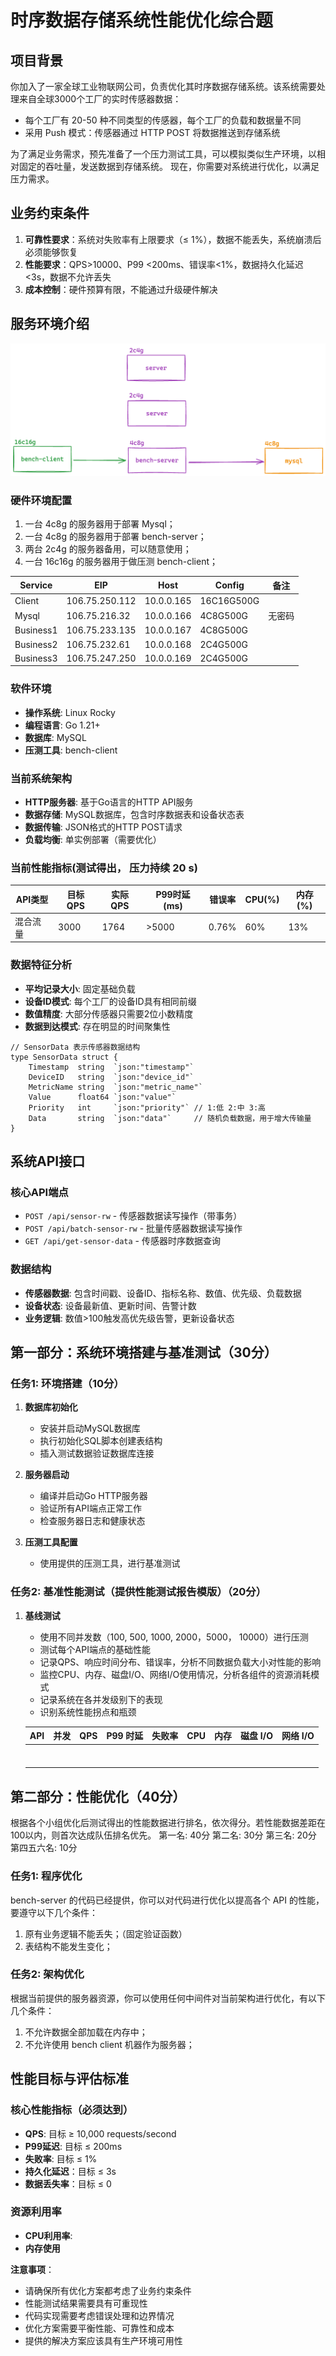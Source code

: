 # 时序数据存储系统性能优化综合题

## 项目背景

你加入了一家全球工业物联网公司，负责优化其时序数据存储系统。该系统需要处理来自全球3000个工厂的实时传感器数据：

- 每个工厂有 20-50 种不同类型的传感器，每个工厂的负载和数据量不同
- 采用 Push 模式：传感器通过 HTTP POST 将数据推送到存储系统

为了满足业务需求，预先准备了一个压力测试工具，可以模拟类似生产环境，以相对固定的吞吐量，发送数据到存储系统。
现在，你需要对系统进行优化，以满足压力需求。

## 业务约束条件

1. **可靠性要求**：系统对失败率有上限要求（≤ 1%），数据不能丢失，系统崩溃后必须能够恢复
2. **性能要求**：QPS>10000、P99 <200ms、错误率<1%，数据持久化延迟<3s，数据不允许丢失
3. **成本控制**：硬件预算有限，不能通过升级硬件解决

## 服务环境介绍
![](./arch.png)

### 硬件环境配置
1. 一台 4c8g 的服务器用于部署 Mysql；
2. 一台 4c8g 的服务器用于部署 bench-server；
3. 两台 2c4g 的服务器备用，可以随意使用；
4. 一台 16c16g 的服务器用于做压测 bench-client；

| Service   | EIP        |  Host       | Config | 备注 |
| -------   | -------    | ------- | -----------|---|
| Client    | 106.75.250.112 |  10.0.0.165 | 16C16G500G |  |
| Mysql     | 106.75.216.32  |  10.0.0.166 | 4C8G500G   | 无密码|
| Business1 | 106.75.233.135 |  10.0.0.167 | 4C8G500G   | |
| Business2 | 106.75.232.61  |  10.0.0.168 | 2C4G500G   | |
| Business3 | 106.75.247.250 |  10.0.0.169 | 2C4G500G   | |

### 软件环境
- **操作系统**: Linux Rocky
- **编程语言**: Go 1.21+
- **数据库**: MySQL
- **压测工具**: bench-client

### 当前系统架构
- **HTTP服务器**: 基于Go语言的HTTP API服务
- **数据存储**: MySQL数据库，包含时序数据表和设备状态表
- **数据传输**: JSON格式的HTTP POST请求
- **负载均衡**: 单实例部署（需要优化）

### 当前性能指标(测试得出， 压力持续 20 s)
| API类型 | 目标QPS | 实际QPS | P99时延(ms) | 错误率 | CPU(%) | 内存(%) |
| ------- | ------- | ------- | ----------- | ------ | ------ | ------- |
| 混合流量 | 3000   | 1764    | >5000      | 0.76%  | 60%      | 13%       |



### 数据特征分析     

- **平均记录大小**: 固定基础负载
- **设备ID模式**: 每个工厂的设备ID具有相同前缀
- **数值精度**: 大部分传感器只需要2位小数精度
- **数据到达模式**: 存在明显的时间聚集性

```golang
// SensorData 表示传感器数据结构
type SensorData struct {
	Timestamp  string  `json:"timestamp"`
	DeviceID   string  `json:"device_id"`
	MetricName string  `json:"metric_name"`
	Value      float64 `json:"value"`
	Priority   int     `json:"priority"` // 1:低 2:中 3:高
	Data       string  `json:"data"`     // 随机负载数据，用于增大传输量
}
```



## 系统API接口

### 核心API端点
- `POST /api/sensor-rw` - 传感器数据读写操作（带事务）
- `POST /api/batch-sensor-rw` - 批量传感器数据读写操作
- `GET /api/get-sensor-data` - 传感器时序数据查询

### 数据结构
- **传感器数据**: 包含时间戳、设备ID、指标名称、数值、优先级、负载数据
- **设备状态**: 设备最新值、更新时间、告警计数
- **业务逻辑**: 数值>100触发高优先级告警，更新设备状态

## 第一部分：系统环境搭建与基准测试（30分）

### 任务1: 环境搭建（10分）
1. **数据库初始化**
   - 安装并启动MySQL数据库
   - 执行初始化SQL脚本创建表结构
   - 插入测试数据验证数据库连接

2. **服务器启动**
   - 编译并启动Go HTTP服务器
   - 验证所有API端点正常工作
   - 检查服务器日志和健康状态

3. **压测工具配置**
   - 使用提供的压测工具，进行基准测试

### 任务2: 基准性能测试（提供性能测试报告模版）（20分）
1. **基线测试**

   - 使用不同并发数（100, 500, 1000, 2000，5000， 10000）进行压测
   - 测试每个API端点的基础性能
   - 记录QPS、响应时间分布、错误率，分析不同数据负载大小对性能的影响
   - 监控CPU、内存、磁盘I/O、网络I/O使用情况，分析各组件的资源消耗模式
   - 记录系统在各并发级别下的表现
   - 识别系统性能拐点和瓶颈

   | API  | 并发 | QPS  | P99 时延 | 失败率 | CPU  | 内存 | 磁盘 I/O | 网络 I/O |
   | ---- | ---- | ---- | -------- | ------ | ---- | ---- | -------- | -------- |
   |      |      |      |          |        |      |      |          |          |
   |      |      |      |          |        |      |      |          |          |
   |      |      |      |          |        |      |      |          |          |
   |      |      |      |          |        |      |      |          |          |
   |      |      |      |          |        |      |      |          |          |
   |      |      |      |          |        |      |      |          |          |
   |      |      |      |          |        |      |      |          |          |

## 第二部分：性能优化（40分）

根据各个小组优化后测试得出的性能数据进行排名，依次得分。若性能数据差距在100以内，则首次达成队伍排名优先。
第一名: 40分
第二名: 30分
第三名: 20分
第四五六名: 10分

### 任务1: 程序优化

bench-server 的代码已经提供，你可以对代码进行优化以提高各个 API 的性能，要遵守以下几个条件：

1. 原有业务逻辑不能丢失；（固定验证函数）
2. 表结构不能发生变化；

### 任务2: 架构优化

根据当前提供的服务器资源，你可以使用任何中间件对当前架构进行优化，有以下几个条件：

1. 不允许数据全部加载在内存中；
2. 不允许使用 bench client 机器作为服务器；



## 性能目标与评估标准

### 核心性能指标（必须达到）
- **QPS**: 目标 ≥ 10,000 requests/second
- **P99延迟**: 目标 ≤ 200ms
- **失败率**: 目标 ≤ 1%
- **持久化延迟**：目标 ≤ 3s
- **数据丢失率**：目标 ≤ 0


### 资源利用率

- **CPU利用率**:
- **内存使用**



**注意事项**：

- 请确保所有优化方案都考虑了业务约束条件
- 性能测试结果需要具有可重现性
- 代码实现需要考虑错误处理和边界情况
- 优化方案需要平衡性能、可靠性和成本
- 提供的解决方案应该具有生产环境可用性